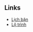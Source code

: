 
## Links
- [Lịch bận](https://docs.google.com/spreadsheets/d/1dAMNkOK0tuu682R6TadqkvHcVWdYLb0SbkmuH44J_C0/edit?usp=sharing)
- [Lộ trình](https://docs.google.com/spreadsheets/d/1RWmavBE6kiUNFKY7hfiBaRs9-ISVNFlWW3NU743lih0/edit?gid=2090416274#gid=2090416274)
